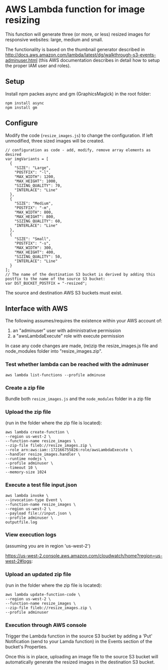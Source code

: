 # AWS Lambda function for image resizing

This function will generate three (or more, or less) resized images for responsive websites: large, medium and small.

The functionality is based on the thumbnail generator described in http://docs.aws.amazon.com/lambda/latest/dg/walkthrough-s3-events-adminuser.html (this AWS documentation describes in detail how to setup the proper IAM user and roles).

## Setup

Install npm packes async and gm (GraphicsMagick) in the root folder:
```
npm install async
npm install gm
```

## Configure
Modify the code (`resize_images.js`) to change the configuration. If left unmodified, three sized images will be created.

```
// configuration as code - add, modify, remove array elements as desired
var imgVariants = [
  {
    "SIZE": "Large",
    "POSTFIX": "-l",
    "MAX_WIDTH": 1200,
    "MAX_HEIGHT": 1000,
    "SIZING_QUALITY": 70,
    "INTERLACE": "Line"
  },
  {
    "SIZE": "Medium",
    "POSTFIX": "-m",
    "MAX_WIDTH": 800,
    "MAX_HEIGHT": 800,
    "SIZING_QUALITY": 60,
    "INTERLACE": "Line"
  },
  {
    "SIZE": "Small",
    "POSTFIX": "-s",
    "MAX_WIDTH": 300,
    "MAX_HEIGHT": 400,
    "SIZING_QUALITY": 50,
    "INTERLACE": "Line"
  }
];
// The name of the destination S3 bucket is derived by adding this postfix to the name of the source S3 bucket:
var DST_BUCKET_POSTFIX = "-resized";
```

The source and destination AWS S3 buckets must exist.


## Interface with AWS

The following assumes/requires the existence within your AWS account of:
1.	an "adminuser" user with administrative permission
2.	a "awsLambdaExecute" role with execute permission

In case any code changes are made, (re)zip the resize_images.js file and node_modules folder into "resize_images.zip".


### Test whether lambda can be reached with the adminuser
`aws lambda list-functions --profile adminuse`


### Create a zip file
Bundle both `resize_images.js` and the `node_modules` folder in a zip file

### Upload the zip file
(run in the folder where the zip file is located):

```
aws lambda create-function \
--region us-west-2 \
--function-name resize_images \
--zip-file fileb://resize_images.zip \
--role arn:aws:iam::172166755826:role/awsLambdaExecute \
--handler resize_images.handler \
--runtime nodejs \
--profile adminuser \
--timeout 10 \
--memory-size 1024
```

### Execute a test file input.json

```
aws lambda invoke \
--invocation-type Event \
--function-name resize_images \
--region us-west-2 \
--payload file://input.json \
--profile adminuser \
outputfile.log
```

### View execution logs
(assuming you are in region 'us-west-2')

https://us-west-2.console.aws.amazon.com/cloudwatch/home?region=us-west-2#logs:


### Upload an updated zip file
(run in the folder where the zip file is located):

```
aws lambda update-function-code \
--region us-west-2 \
--function-name resize_images \
--zip-file fileb://resize_images.zip \
--profile adminuser
```

### Execution through AWS console
Trigger the Lambda function in the source S3 bucket by adding a 'Put' Notification (send to your Lamda function) in the Events section of the bucket's Properties.

Once this is in place, uploading an image file to the source S3 bucket will automatically generate the resized images in the destination S3 bucket.
